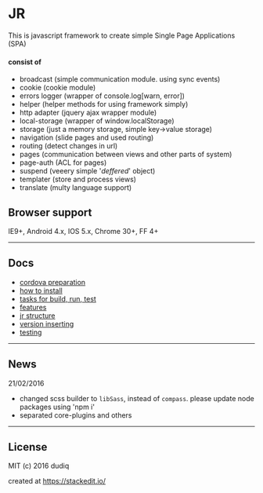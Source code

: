 JR
=

This is javascript framework to create simple Single Page Applications (SPA)

#### consist of ####

 - broadcast (simple communication module. using sync events)
 - cookie (cookie module)
 - errors logger (wrapper of console.log[warn, error])
 - helper (helper methods for using framework simply)
 - http adapter (jquery ajax wrapper module)
 - local-storage (wrapper of window.localStorage)
 - storage (just a memory storage, simple key->value storage)
 - navigation (slide pages and used routing)
 - routing (detect changes in url)
 - pages (communication between views and other parts of system)
 - page-auth (ACL for pages)
 - suspend (veeery simple '*deffered*' object)
 - templater (store and process views)
 - translate (multy language support)

Browser support
-
IE9+, Android 4.x, IOS 5.x, Chrome 30+, FF 4+

----------
## Docs
- [cordova preparation](docs/cordova.md)
- [how to install](docs/install.md)
- [tasks for build, run, test](docs/build.md)
- [features](docs/features.md)
- [jr structure](docs/structure.md)
- [version inserting](docs/version.md)
- [testing](docs/testing.md)


----------
## News

21/02/2016
- changed scss builder to `libSass`, instead of `compass`. please update node packages using 'npm i'
- separated core-plugins and others

----------

## License

MIT (c) 2016 dudiq

created at https://stackedit.io/